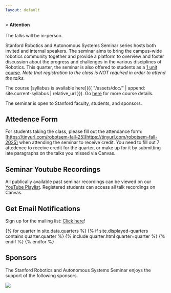 ```yaml
---
layout: default
---
```


<div class="alert">
  <span class="closebtn" onclick="this.parentElement.style.display='none';">&times;</span>
  <strong>Attention</strong><br/><br/>
  The talks will be in-person. 
</div>

Stanford Robotics and Autonomous Systems Seminar series hosts both invited and internal speakers. The seminar aims to bring the campus-wide robotics community together and provide a platform to overview and foster discussion about the progress and challenges in the various disciplines of Robotics. This quarter, the seminar is also offered to students as a [1 unit course](https://explorecourses.stanford.edu/search?view=catalog&filter-coursestatus-Active=on&page=0&catalog=&academicYear=&q=Robotics+and+Autonomous+Systems+Seminar&collapse=). *Note that registration to the class is NOT required in order to attend the talks.*

The course [syllabus is available here]({{ "/assets/doc/" | append: site.current-syllabus | relative_url }}). Go [here](https://stanfordasl.github.io/robotics_seminar/class/) for more course details.

The seminar is open to Stanford faculty, students, and sponsors.

## Attedence Form
For students taking the class, please fill out the attendance form: [https://tinyurl.com/robotsem-fall-25](https://tinyurl.com/robotsem-fall-2025) when attending the seminar to receive credit. You need to fill out 7 attedence to receive credit for the quarter, or make up for it by submitting late paragraphs on the talks you missed via Canvas.

## Seminar Youtube Recordings
All publically available past seminar recordings can be viewed on our [YouTube Playlist](https://www.youtube.com/playlist?list=PLoROMvodv4rMeercb-kvGLUrOq4HR6BZD). Registered students can access all talk recordings on Canvas.

## Get Email Notifications
Sign up for the mailing list: [Click here](https://mailman.stanford.edu/mailman/listinfo/stanfordrobotics)!

<div class="container">
  {% for quarter in site.data.quarters %}
    {% if site.displayed-quarters contains quarter.quarter %}
      {% include quarter.html quarter=quarter %}
    {% endif %}
  {% endfor %}
</div>

## Sponsors 

The Stanford Robotics and Autonomous Systems Seminar enjoys the support of the following sponsors.

<div class="sponsorslist">
  <div class="sponsor">
      <a href="https://forum.stanford.edu/index.php"><img src="{{ "/assets/img/sponsors/computer_forum.jpg" | relative_url }}"/></a>
  </div>
  <!--
  <div class="sponsor">
      <a href="https://www.tri.global"><img src="{{ "/assets/img/sponsors/tri.jpg" | relative_url }}"/></a>
  </div>
  -->
</div>
